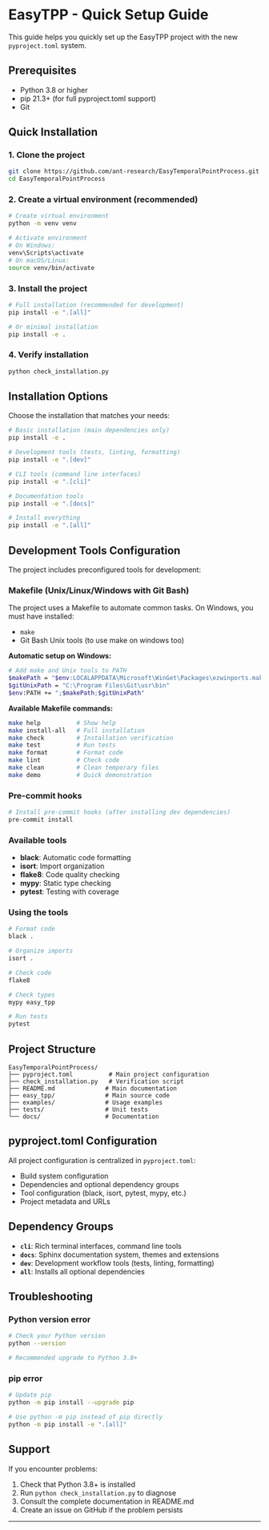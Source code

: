 # EasyTPP - Quick Setup Guide

This guide helps you quickly set up the EasyTPP project with the new `pyproject.toml` system.

## Prerequisites

- Python 3.8 or higher
- pip 21.3+ (for full pyproject.toml support)
- Git

## Quick Installation

### 1. Clone the project

```bash
git clone https://github.com/ant-research/EasyTemporalPointProcess.git
cd EasyTemporalPointProcess
```

### 2. Create a virtual environment (recommended)

```bash
# Create virtual environment
python -m venv venv

# Activate environment
# On Windows:
venv\Scripts\activate
# On macOS/Linux:
source venv/bin/activate
```

### 3. Install the project

```bash
# Full installation (recommended for development)
pip install -e ".[all]"

# Or minimal installation
pip install -e .
```

### 4. Verify installation

```bash
python check_installation.py
```

## Installation Options

Choose the installation that matches your needs:

```bash
# Basic installation (main dependencies only)
pip install -e .

# Development tools (tests, linting, formatting)
pip install -e ".[dev]"

# CLI tools (command line interfaces)
pip install -e ".[cli]"

# Documentation tools
pip install -e ".[docs]"

# Install everything
pip install -e ".[all]"
```

## Development Tools Configuration

The project includes preconfigured tools for development:

### Makefile (Unix/Linux/Windows with Git Bash)

The project uses a Makefile to automate common tasks. On Windows, you must have installed:

- `make`
- Git Bash Unix tools (to use make on windows too)

**Automatic setup on Windows:**

```bash
# Add make and Unix tools to PATH
$makePath = "$env:LOCALAPPDATA\Microsoft\WinGet\Packages\ezwinports.make_Microsoft.Winget.Source_8wekyb3d8bbwe\bin"
$gitUnixPath = "C:\Program Files\Git\usr\bin"
$env:PATH += ";$makePath;$gitUnixPath"
```

**Available Makefile commands:**

```bash
make help          # Show help
make install-all   # Full installation
make check         # Installation verification
make test          # Run tests
make format        # Format code
make lint          # Check code
make clean         # Clean temporary files
make demo          # Quick demonstration
```

### Pre-commit hooks

```bash
# Install pre-commit hooks (after installing dev dependencies)
pre-commit install
```

### Available tools

- **black**: Automatic code formatting
- **isort**: Import organization
- **flake8**: Code quality checking
- **mypy**: Static type checking
- **pytest**: Testing with coverage

### Using the tools

```bash
# Format code
black .

# Organize imports
isort .

# Check code
flake8

# Check types
mypy easy_tpp

# Run tests
pytest
```

## Project Structure

```
EasyTemporalPointProcess/
├── pyproject.toml          # Main project configuration
├── check_installation.py   # Verification script
├── README.md              # Main documentation
├── easy_tpp/              # Main source code
├── examples/              # Usage examples
├── tests/                 # Unit tests
└── docs/                  # Documentation
```

## pyproject.toml Configuration

All project configuration is centralized in `pyproject.toml`:

- Build system configuration
- Dependencies and optional dependency groups
- Tool configuration (black, isort, pytest, mypy, etc.)
- Project metadata and URLs

## Dependency Groups

- **`cli`**: Rich terminal interfaces, command line tools
- **`docs`**: Sphinx documentation system, themes and extensions
- **`dev`**: Development workflow tools (tests, linting, formatting)
- **`all`**: Installs all optional dependencies

## Troubleshooting

### Python version error

```bash
# Check your Python version
python --version

# Recommended upgrade to Python 3.8+
```

### pip error

```bash
# Update pip
python -m pip install --upgrade pip

# Use python -m pip instead of pip directly
python -m pip install -e ".[all]"
```

## Support

If you encounter problems:

1. Check that Python 3.8+ is installed
2. Run `python check_installation.py` to diagnose
3. Consult the complete documentation in README.md
4. Create an issue on GitHub if the problem persists

---
